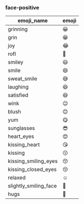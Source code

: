 ### face-positive 

|emoji_name|emoji|
|---|---|
|grinning|:grinning:|
|grin|:grin:|
|joy|:joy:|
|rofl|:rofl:|
|smiley|:smiley:|
|smile|:smile:|
|sweat_smile|:sweat_smile:|
|laughing|:laughing:|
|satisfied|:satisfied:|
|wink|:wink:|
|blush|:blush:|
|yum|:yum:|
|sunglasses|:sunglasses:|
|heart_eyes|:heart_eyes:|
|kissing_heart|:kissing_heart:|
|kissing|:kissing:|
|kissing_smiling_eyes|:kissing_smiling_eyes:|
|kissing_closed_eyes|:kissing_closed_eyes:|
|relaxed|:relaxed:|
|slightly_smiling_face|:slightly_smiling_face:|
|hugs|:hugs:|
